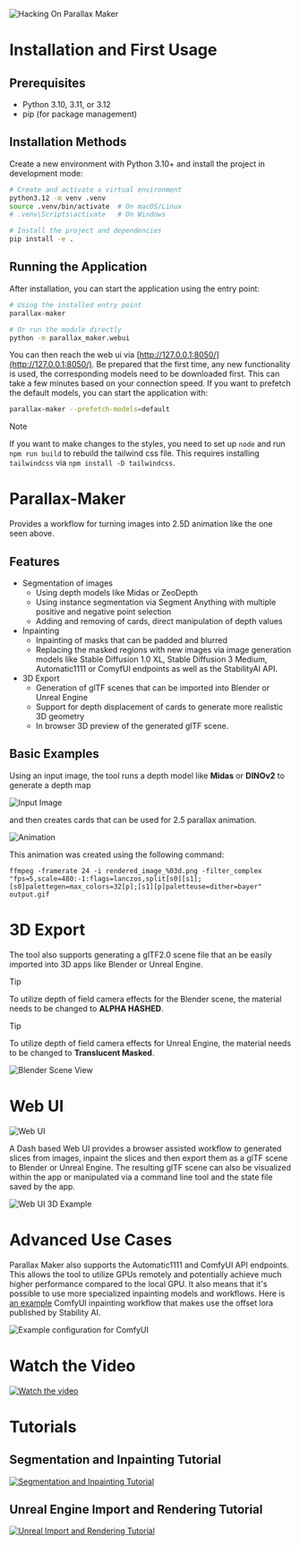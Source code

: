 ![Hacking On Parallax Maker](https://raw.githubusercontent.com/provos/parallax-maker/main/example/hacking.gif)

# Installation and First Usage

## Prerequisites
- Python 3.10, 3.11, or 3.12
- pip (for package management)

## Installation Methods

Create a new environment with Python 3.10+ and install the project in development mode:

```bash
# Create and activate a virtual environment
python3.12 -m venv .venv
source .venv/bin/activate  # On macOS/Linux
# .venv\Scripts\activate   # On Windows

# Install the project and dependencies
pip install -e .
```

## Running the Application
After installation, you can start the application using the entry point:

```bash
# Using the installed entry point
parallax-maker

# Or run the module directly
python -m parallax_maker.webui
```

You can then reach the web ui via [http://127.0.0.1:8050/](http://127.0.0.1:8050/). Be prepared that the first time, any new functionality is used, the corresponding models need to be downloaded first. This can take a few minutes based on your connection speed. If you want to prefetch the default models, you can start the application with:

```bash
parallax-maker --prefetch-models=default
```

> [!NOTE]
> If you want to make changes to the styles, you need to set up `node` and run `npm run build` to rebuild the tailwind css file. This requires installing `tailwindcss` via `npm install -D tailwindcss`.

# Parallax-Maker

Provides a workflow for turning images into 2.5D animation like the one seen above.

## Features
 - Segmentation of images
   - Using depth models like Midas or ZeoDepth
   - Using instance segmentation via Segment Anything with multiple positive and negative point selection
   - Adding and removing of cards, direct manipulation of depth values
 - Inpainting
   - Inpainting of masks that can be padded and blurred
   - Replacing the masked regions with new images via image generation models like Stable Diffusion 1.0 XL, Stable Diffusion 3 Medium, Automatic1111 or ComyfUI endpoints as well as the StabilityAI API.
 - 3D Export
   - Generation of glTF scenes that can be imported into Blender or Unreal Engine
   - Support for depth displacement of cards to generate more realistic 3D geometry
   - In browser 3D preview of the generated glTF scene.

## Basic Examples

Using an input image, the tool runs a depth model like **Midas** or **DINOv2** to generate a depth map

![Input Image](https://raw.githubusercontent.com/provos/parallax-maker/main/example/input_plus_depth.png)

and then creates cards that can be used for 2.5 parallax animation.

![Animation](https://raw.githubusercontent.com/provos/parallax-maker/main/example/output.gif)

This animation was created using the following command:

~~~
ffmpeg -framerate 24 -i rendered_image_%03d.png -filter_complex "fps=5,scale=480:-1:flags=lanczos,split[s0][s1];[s0]palettegen=max_colors=32[p];[s1][p]paletteuse=dither=bayer" output.gif 
~~~


# 3D Export

The tool also supports generating a glTF2.0 scene file that an be easily imported into 3D apps like Blender or Unreal Engine.

> [!TIP]
> To utilize depth of field camera effects for the Blender scene, the material needs to be changed to **ALPHA HASHED**.

> [!TIP]
> To utilize depth of field camera effects for Unreal Engine, the material needs to be changed to **Translucent Masked**.


![Blender Scene View](https://raw.githubusercontent.com/provos/parallax-maker/main/example/blender_view.png)


# Web UI

![Web UI](https://raw.githubusercontent.com/provos/parallax-maker/main/example/webui.jpg)

A Dash based Web UI provides a browser assisted workflow to generated slices from images, inpaint the slices and then export them as a glTF scene to Blender or Unreal Engine. The resulting glTF scene can also be visualized within the app or manipulated via a command line tool and the state file saved by the app.

![Web UI 3D Example](https://raw.githubusercontent.com/provos/parallax-maker/main/example/webui_3d.jpg)

# Advanced Use Cases
Parallax Maker also supports the Automatic1111 and ComfyUI API endpoints. This allows the tool to utilize GPUs remotely and potentially achieve much higher performance compared to the local GPU. It also means that it's possible to use more specialized inpainting models and workflows. Here is [an example](https://raw.githubusercontent.com/provos/parallax-maker/main/example/workflow.json) ComfyUI inpainting workflow that makes use the offset lora published by Stability AI.

![Example configuration for ComfyUI](https://raw.githubusercontent.com/provos/parallax-maker/main/example/external_config.png)

# Watch the Video
[![Watch the video](https://raw.githubusercontent.com/provos/parallax-maker/main/example/thumb.png)](https://www.youtube.com/watch?v=4JBQCz-wWYQ)

# Tutorials
## Segmentation and Inpainting Tutorial
[![Segmentation and Inpainting Tutorial](https://raw.githubusercontent.com/provos/parallax-maker/main/example/inpainting-thumb.jpg)](https://youtu.be/hb_x8z4WIeI)
## Unreal Engine Import and Rendering Tutorial
[![Unreal Import and Rendering Tutorial](https://raw.githubusercontent.com/provos/parallax-maker/main/example/unreal-thumb.jpg)](https://www.youtube.com/watch?v=fLSCCS53h_U)